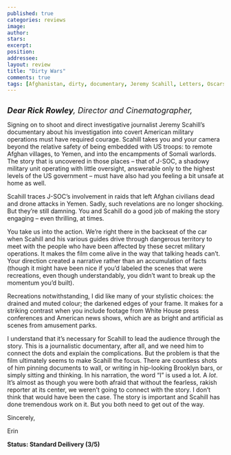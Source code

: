 ```yaml
---
published: true
categories: reviews
image:
author: 
stars: 
excerpt: 
position: 
addressee: 
layout: review
title: "Dirty Wars"
comments: true
tags: [Afghanistan, dirty, documentary, Jeremy Scahill, Letters, Oscars 2014, u.s. military, war, wars]
---
```

<div><p><span class="full-image-block ssNonEditable"><span><a href="/letters/2014/2/3/dirty-wars.html"><img src="http://static.squarespace.com/static/5005f6bcc4aa41161b33e89e/5329cf1fe4b07c068ebf74de/5329cf1fe4b07c068ebf7952/1391436824077/Dirty%20Wars.jpg" alt="" /></a></span></span></p>
<p><span style="font-size:130%;"><em><strong>Dear Rick Rowley</strong>, Director and Cinematographer,</em></span></p>
<p>Signing on to shoot and direct investigative journalist Jeremy Scahill&rsquo;s documentary about his investigation into covert American military operations must have required courage. Scahill takes you and your camera beyond the relative safety of being embedded with US troops: to remote Afghan villages, to Yemen, and into the encampments of Somali warlords. The story that is uncovered in those places &ndash; that of J-SOC, a shadowy military unit operating with little oversight, answerable only to the highest levels of the US government &ndash; must have also had you feeling a bit unsafe at home as well.</p>
<p>Scahill traces J-SOC&rsquo;s involvement in raids that left Afghan civilians dead and drone attacks in Yemen. Sadly, such revelations are no longer shocking. But they&rsquo;re still damning. You and Scahill do a good job of making the story engaging &ndash; even thrilling, at times.</p>
<p>You take us into the action. We&rsquo;re right there in the backseat of the car when Scahill and his various guides drive through dangerous territory to meet with the people who have been affected by these secret military operations. It makes the film come alive in the way that talking heads can&rsquo;t. Your direction created a narrative rather than an accumulation of facts (though it might have been nice if you&rsquo;d labeled the scenes that were recreations, even though understandably, you didn&rsquo;t want to break up the momentum you&rsquo;d built).</p>
<p>Recreations notwithstanding, I did like many of your stylistic choices: the drained and muted colour; the darkened edges of your frame. It makes for a striking contrast when you include footage from White House press conferences and American news shows, which are as bright and artificial as scenes from amusement parks.</p>
<p>I understand that it&rsquo;s necessary for Scahill to lead the audience through the story. This is a journalistic documentary, after all, and we need him to connect the dots and explain the complications. But the problem is that the film ultimately seems to make Scahill the focus. There are countless shots of him pinning documents to wall, or writing in hip-looking Brooklyn bars, or simply sitting and thinking. In his narration, the word &ldquo;I&rdquo; is used a lot. A <em>lot</em>. It&rsquo;s almost as though you were both afraid that without the fearless, rakish reporter at its center, we weren&rsquo;t going to connect with the story. I don&rsquo;t think that would have been the case.  The story is important and Scahill has done tremendous work on it. But you both need to get out of the way.</p>
<p>Sincerely,</p>
<p>Erin</p>
<p><strong>Status: Standard Deilivery (3/5)</strong></p></div>
